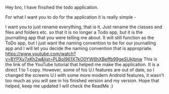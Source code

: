 Hey bro, I have finsihed the todo application. 

For what I want you to do for the application it is really simple - 

I want you to just rename everything, that is it. Just rename the classes and files and folders etc. so that it is no longer a Todo app, but it is the journalling app that you were telling me about. 
It will still function as the ToDo app, but I just want the naming convention to be for our journalling app and I will let you decide the naming convention that is appropriate. 
https://www.youtube.com/watch?v=8YPXv7xKh2w&list=PLBoI961X7kO0YW6hXBeffb99geSUkjbnw
This is the link of the YouTube tutorial that helped me make the application. It is a direct 1 to 1 copy. 
However, some of his U.I features are out of date, so I changed the screens U.I with some more modern Android features, it wasn't too much as you will see in his finished version and my version.
Hope that helped, keep me updated I will check the ReadMe :) 

